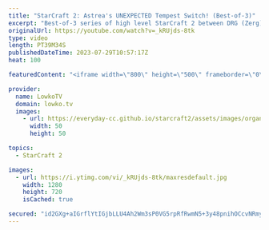 ```yaml
---
title: "StarCraft 2: Astrea's UNEXPECTED Tempest Switch! (Best-of-3)"
excerpt: "Best-of-3 series of high level StarCraft 2 between DRG (Zerg) and Astrea (Protoss). In this SC2 match it's almost as if DRG decides to focus on making StarCraft: Brood War units only, as he really doesn't play any units that were added with the introduction of Wings of Liberty and StarCraft 2 overall."
originalUrl: https://youtube.com/watch?v=_kRUjds-8tk
type: video
length: PT39M34S
publishedDateTime: 2023-07-29T10:57:17Z
heat: 100

featuredContent: "<iframe width=\"800\" height=\"500\" frameborder=\"0\" src=\"https://www.youtube.com/embed/_kRUjds-8tk\" allow=\"accelerometer; autoplay; encrypted-media; gyroscope; picture-in-picture\" allowfullscreen></iframe>"

provider:
  name: LowkoTV
  domain: lowko.tv
  images:
    - url: https://everyday-cc.github.io/starcraft2/assets/images/organizations/lowko.tv-50x50.jpg
      width: 50
      height: 50

topics:
  - StarCraft 2

images:
  - url: https://i.ytimg.com/vi/_kRUjds-8tk/maxresdefault.jpg
    width: 1280
    height: 720
    isCached: true

secured: "id2GXg+aIGrflYtIGjbLLU4Ah2Wm3sP0VG5rpRfRwmN5+3y48pnihOCcvNRmyN+Gfy3i8en//qhzjw0b7H6bOji3+2R7xaBG8u4q394sQ7aLml6V6x0Hvl524RtaTEPkMtb31KYu58HM+J/17NHvLf6yunc8vlsQygd44UPQFqEDlKcP2J009UgENZyBns8hSAEqyDqBQeQRAQRIZ2iGIvYttZqxP6FuSKFnsHWw/US4xvPUyepFqEOShn5TK94ld7y1M7/qrfNSV/NJ7Ht1unJg+0e3+7FJNcHGtaPd9FC+6/bKGuE9PL9mnBQzUpbziEfV4+geU8YijN7VOC+TRPnQfDrhJSrTVVfdSl2PGtU+UOjLA4URW9pnYNmyRgC7OXUAQfLwMAXBNm22vkBFvJw8CvMX40twpjuTSiuPH3M=;2oVN2VdFT+RR7K837ylttw=="
---
```


